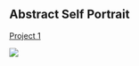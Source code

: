 ## Abstract Self Portrait


[Project 1](https://jvu11.github.io/Vu_Jonathan_ART2210/TestCoding/p5/Portriat.html)


![](https://github.com/jvu11/Vu_Jonathan_ART2210/raw/master/Image/Close_Quibe.jpg)
